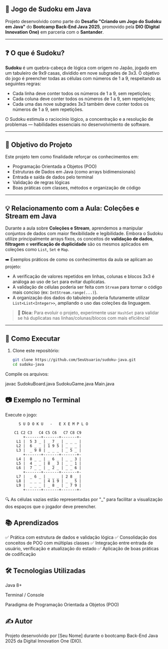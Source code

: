 ## 🧩 Jogo de Sudoku em Java

Projeto desenvolvido como parte do **Desafio "Criando um Jogo do Sudoku em Java"** do **Bootcamp Back-End Java 2025**, promovido pela **DIO (Digital Innovation One)** em parceria com o **Santander**.

---

## ❓ O que é Sudoku?

**Sudoku** é um quebra-cabeça de lógica com origem no Japão, jogado em um tabuleiro de 9x9 casas, dividido em nove subgrades de 3x3. O objetivo do jogo é preencher todas as células com números de 1 a 9, respeitando as seguintes regras:

- Cada linha deve conter todos os números de 1 a 9, sem repetições;
- Cada coluna deve conter todos os números de 1 a 9, sem repetições;
- Cada uma das nove subgrades 3x3 também deve conter todos os números de 1 a 9, sem repetições.

O Sudoku estimula o raciocínio lógico, a concentração e a resolução de problemas — habilidades essenciais no desenvolvimento de software.

---

## 🎯 Objetivo do Projeto

Este projeto tem como finalidade reforçar os conhecimentos em:

- Programação Orientada a Objetos (POO)
- Estruturas de Dados em Java (como arrays bidimensionais)
- Entrada e saída de dados pelo terminal
- Validação de regras lógicas
- Boas práticas com classes, métodos e organização de código

---

## 💡 Relacionamento com a Aula: Coleções e Stream em Java

Durante a aula sobre **Coleções e Stream**, aprendemos a manipular conjuntos de dados com maior flexibilidade e legibilidade. Embora o Sudoku utilize principalmente arrays fixos, os conceitos de **validação de dados**, **filtragem** e **verificação de duplicidade** são os mesmos aplicados em coleções como `List`, `Set` e `Map`.

➡️ Exemplos práticos de como os conhecimentos da aula se aplicam ao projeto:

- A verificação de valores repetidos em linhas, colunas e blocos 3x3 é análoga ao uso de `Set` para evitar duplicatas.
- A validação de células poderia ser feita com `Stream` para tornar o código mais conciso (ex: `IntStream.range(...)`).
- A organização dos dados do tabuleiro poderia futuramente utilizar `List<List<Integer>>`, ampliando o uso das coleções da linguagem.

> 💭 **Dica:** Para evoluir o projeto, experimente usar `HashSet` para validar se há duplicatas nas linhas/colunas/blocos com mais eficiência!

---

## 🚀 Como Executar

1. Clone este repositório:
   ```bash
   git clone https://github.com/SeuUsuario/sudoku-java.git
   cd sudoku-java
Compile os arquivos:

javac SudokuBoard.java SudokuGame.java Main.java

## 📷 Exemplo no Terminal

Execute o jogo:

          S U D O K U   -   E X E M P L O

        C1 C2 C3   C4 C5 C6   C7 C8 C9
            +-------+-------+-------+-
         L1 |  5 3 _ | _ 7 _ | _ _ _ |
         L2 |  6 _ _ | 1 9 5 | _ _ _ |
         L3 |  _ 9 8 | _ _ _ | _ 5 _ |
            +-------+-------+-------+-
         L4 |  8 _ _ | _ 6 _ | _ _ 3 |
         L5 |  4 _ _ | 8 _ 3 | _ _ 1 |
         L6 |  7 _ _ | _ 2 _ | _ _ 6 |
            +-------+-------+-------+-
         L7 |  _ 6 _ | _ _ _ | 2 8 _ |
         L8 |  _ _ _ | 4 1 9 | _ _ 5 |
         L9 |  _ _ _ | _ 8 _ | _ 7 9 |
            +-------+-------+-------+-
🔍 As células vazias estão representadas por "_" para facilitar a visualização dos espaços que o jogador deve preencher.

## 📚 Aprendizados
✅ Prática com estrutura de dados e validação lógica
✅ Consolidação dos conceitos de POO com múltiplas classes
✅ Integração entre entrada de usuário, verificação e atualização do estado
✅ Aplicação de boas práticas de codificação

## 🛠 Tecnologias Utilizadas
Java 8+

Terminal / Console

Paradigma de Programação Orientada a Objetos (POO)

## ✍️ Autor
Projeto desenvolvido por [Seu Nome] durante o bootcamp Back-End Java 2025 da Digital Innovation One (DIO).
